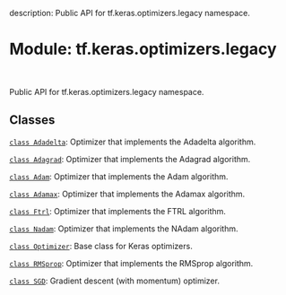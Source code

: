 description: Public API for tf.keras.optimizers.legacy namespace.

<div itemscope itemtype="http://developers.google.com/ReferenceObject">
<meta itemprop="name" content="tf.keras.optimizers.legacy" />
<meta itemprop="path" content="Stable" />
</div>

# Module: tf.keras.optimizers.legacy

<!-- Insert buttons and diff -->

<table class="tfo-notebook-buttons tfo-api nocontent" align="left">

</table>



Public API for tf.keras.optimizers.legacy namespace.



## Classes

[`class Adadelta`](../../../tf/keras/optimizers/legacy/Adadelta.md): Optimizer that implements the Adadelta algorithm.

[`class Adagrad`](../../../tf/keras/optimizers/legacy/Adagrad.md): Optimizer that implements the Adagrad algorithm.

[`class Adam`](../../../tf/keras/optimizers/legacy/Adam.md): Optimizer that implements the Adam algorithm.

[`class Adamax`](../../../tf/keras/optimizers/legacy/Adamax.md): Optimizer that implements the Adamax algorithm.

[`class Ftrl`](../../../tf/keras/optimizers/legacy/Ftrl.md): Optimizer that implements the FTRL algorithm.

[`class Nadam`](../../../tf/keras/optimizers/legacy/Nadam.md): Optimizer that implements the NAdam algorithm.

[`class Optimizer`](../../../tf/keras/optimizers/legacy/Optimizer.md): Base class for Keras optimizers.

[`class RMSprop`](../../../tf/keras/optimizers/legacy/RMSprop.md): Optimizer that implements the RMSprop algorithm.

[`class SGD`](../../../tf/keras/optimizers/legacy/SGD.md): Gradient descent (with momentum) optimizer.

